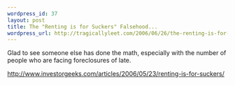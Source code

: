 ```yaml
--- 
wordpress_id: 37
layout: post
title: The "Renting is for Suckers" Falsehood...
wordpress_url: http://tragicallyleet.com/2006/06/26/the-renting-is-for-suckers-falsehood/
---
```

Glad to see someone else has done the math, especially with the number of people who are facing foreclosures of late.

<a href="http://www.investorgeeks.com/articles/2006/05/23/renting-is-for-suckers/">http://www.investorgeeks.com/articles/2006/05/23/renting-is-for-suckers/</a>
